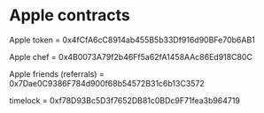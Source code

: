 # Apple contracts

Apple token = 0x4fCfA6cC8914ab455B5b33Df916d90BFe70b6AB1 

Apple chef = 0x4B0073A79f2b46Ff5a62fA1458AAc86Ed918C80C

Apple friends (referrals) = 0x7Dae0C9386F784d900f68b54572B31c6b13C3572

timelock = 0xf78D93Bc5D3f7652DB81c0BDc9F71fea3b964719
